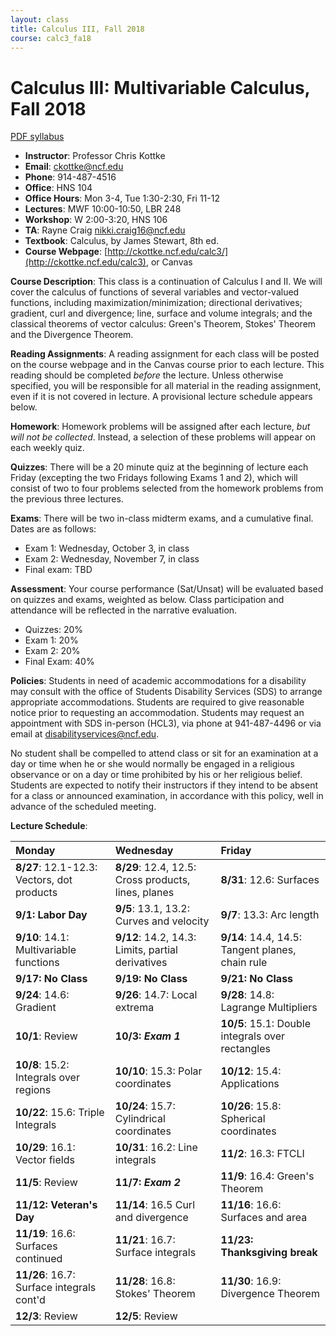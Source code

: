 ```yaml
---
layout: class
title: Calculus III, Fall 2018
course: calc3_fa18
---
```


Calculus III: Multivariable Calculus, Fall 2018
====================================
[PDF syllabus](syllabus.pdf)

- **Instructor**: Professor Chris Kottke
- **Email**: [ckottke@ncf.edu](mailto:ckottke@ncf.edu)
- **Phone**: 914-487-4516
- **Office**: HNS 104
- **Office Hours**: Mon 3-4, Tue 1:30-2:30, Fri 11-12
- **Lectures**: MWF 10:00-10:50, LBR 248
- **Workshop**: W 2:00-3:20, HNS 106
- **TA**: Rayne Craig [nikki.craig16@ncf.edu](mailto:nikki.craig16@ncf.edu)
- **Textbook**: Calculus, by James Stewart, 8th ed.
- **Course Webpage**: [http://ckottke.ncf.edu/calc3/](http://ckottke.ncf.edu/calc3), or Canvas

**Course Description**: This class is a continuation of Calculus I and II. We
will cover the calculus of functions of several variables and vector-valued
functions, including maximization/minimization; directional derivatives;
gradient, curl and divergence; line, surface and volume integrals; and the
classical theorems of vector calculus: Green's Theorem, Stokes' Theorem and the
Divergence Theorem.

**Reading Assignments**: 
A reading assignment for each class will be posted on the course webpage and in
the Canvas course prior to each lecture. This reading should be completed
*before* the lecture. Unless otherwise specified, you will be responsible for 
all material in the reading assignment, even if it is not covered in lecture. A provisional lecture
schedule appears below.

**Homework**:
Homework problems will be assigned after each lecture, *but will not be collected*. 
Instead, a selection of these problems will appear on each weekly quiz.

**Quizzes**: There will be a 20 minute quiz at the beginning of lecture each
Friday (excepting the two Fridays following Exams 1 and 2), which will consist of two to four problems
selected from the homework problems from the previous three lectures. 

**Exams**: There will be two in-class midterm exams, and a cumulative final. Dates are as follows:

- Exam 1: Wednesday, October 3, in class
- Exam 2: Wednesday, November 7, in class 
- Final exam: TBD

**Assessment**: 
Your course performance (Sat/Unsat) will be evaluated based on quizzes and exams, weighted as below.
Class participation and attendance will be reflected in the narrative evaluation.

- Quizzes: 20%
- Exam 1: 20%
- Exam 2: 20%
- Final Exam: 40%

**Policies**: 
Students in need of academic accommodations for a disability may consult with the office of Students
Disability Services (SDS) to arrange appropriate accommodations. Students are required to give
reasonable notice prior to requesting an accommodation. Students may request an appointment with
SDS in-person (HCL3), via phone at 941-487-4496 or via email at [disabilityservices@ncf.edu](mailto:disabilityservices@ncf.edu).

No student shall be compelled to attend class or sit for an examination at a
day or time when he or she would normally be engaged in a religious observance
or on a day or time prohibited by his or her religious belief.  Students are
expected to notify their instructors if they intend to be absent for a class or
announced examination, in accordance with this policy, well in advance of the scheduled
meeting.

**Lecture Schedule**:

| Monday | Wednesday | Friday |
|:-----|:-----|:-----|
| **8/27**: 12.1-12.3: Vectors, dot products | **8/29**: 12.4, 12.5: Cross products, lines, planes | **8/31**: 12.6: Surfaces |
| **9/1: Labor Day** | **9/5**: 13.1, 13.2: Curves and velocity | **9/7**: 13.3: Arc length |
| **9/10**: 14.1: Multivariable functions | **9/12**: 14.2, 14.3: Limits, partial derivatives | **9/14**: 14.4, 14.5: Tangent planes, chain rule |
| **9/17: No Class** | **9/19: No Class** | **9/21: No Class** |
| **9/24**: 14.6: Gradient | **9/26**: 14.7: Local extrema | **9/28**: 14.8: Lagrange Multipliers |
| **10/1**: Review | **10/3: _Exam 1_** | **10/5**: 15.1: Double integrals over rectangles |
| **10/8**: 15.2: Integrals over regions | **10/10**: 15.3: Polar coordinates | **10/12**: 15.4: Applications |
| **10/22**: 15.6: Triple Integrals | **10/24**: 15.7: Cylindrical coordinates | **10/26**: 15.8: Spherical coordinates |
| **10/29**: 16.1: Vector fields | **10/31**: 16.2: Line integrals | **11/2**: 16.3: FTCLI |
| **11/5**: Review | **11/7: _Exam 2_** | **11/9**: 16.4: Green's Theorem |
| **11/12: Veteran's Day** | **11/14**: 16.5 Curl and divergence | **11/16**: 16.6: Surfaces and area |
| **11/19**: 16.6: Surfaces continued | **11/21**: 16.7: Surface integrals | **11/23: Thanksgiving break** |
| **11/26**: 16.7: Surface integrals cont'd | **11/28**: 16.8: Stokes' Theorem | **11/30**: 16.9: Divergence Theorem |
| **12/3**: Review | **12/5**: Review | |
